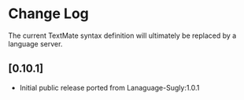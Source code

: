 # Change Log
The current TextMate syntax definition will ultimately be replaced by a language server.

## [0.10.1]
- Initial public release ported from Lanaguage-Sugly:1.0.1
